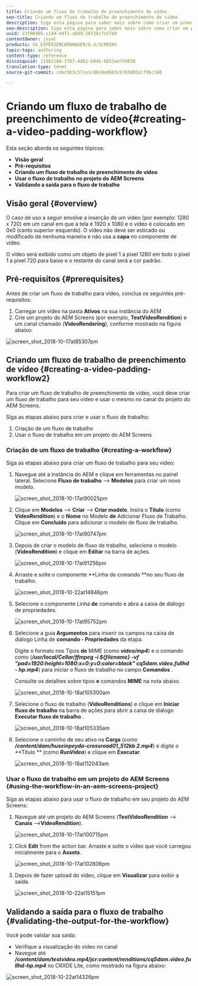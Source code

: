 ```yaml
---
title: Criando um fluxo de trabalho de preenchimento de vídeo
seo-title: Criando um fluxo de trabalho de preenchimento de vídeo
description: Siga esta página para saber mais sobre como criar um preenchimento de vídeo no fluxo de trabalho para seus ativos.
seo-description: Siga esta página para saber mais sobre como criar um preenchimento de vídeo no fluxo de trabalho para seus ativos.
uuid: 23f06905-c149-4df1-a8d9-26f38c7c67bb
contentOwner: jsyal
products: SG_EXPERIENCEMANAGER/6.4/SCREENS
topic-tags: authoring
content-type: reference
discoiquuid: 11962188-3767-4d62-b94b-6853ae749836
translation-type: tm+mt
source-git-commit: cdec5b3c57ce1c80c0ed6b5cb7650b52cf9bc340

---
```



# Criando um fluxo de trabalho de preenchimento de vídeo{#creating-a-video-padding-workflow}

Esta seção aborda os seguintes tópicos:

* **Visão geral**
* **Pré-requisitos**
* **Criando um fluxo de trabalho de preenchimento de vídeo**
* **Usar o fluxo de trabalho no projeto do AEM Screens**
* **Validando a saída para o fluxo de trabalho**

## Visão geral {#overview}

O caso de uso a seguir envolve a inserção de um vídeo (por exemplo: 1280 x 720) em um canal em que a tela é 1920 x 1080 e o vídeo é colocado em 0x0 (canto superior esquerdo). O vídeo não deve ser esticado ou modificado de nenhuma maneira e não usa a **capa** no componente de vídeo.

O vídeo será exibido como um objeto de pixel 1 a pixel 1280 em todo o pixel 1 a pixel 720 para baixo e o restante do canal será a cor padrão.

## Pré-requisitos {#prerequisites}

Antes de criar um fluxo de trabalho para vídeo, conclua os seguintes pré-requisitos:

1. Carregar um vídeo na pasta **Ativos** na sua instância do AEM
1. Crie um projeto do AEM Screens (por exemplo, **TestVideoRendition**) e um canal chamado (**VideoRendering**), conforme mostrado na figura abaixo:

![screen_shot_2018-10-17at85307pm](assets/screen_shot_2018-10-17at85307pm.png)

## Criando um fluxo de trabalho de preenchimento de vídeo {#creating-a-video-padding-workflow2}

Para criar um fluxo de trabalho de preenchimento de vídeo, você deve criar um fluxo de trabalho para seu vídeo e usar o mesmo no canal do projeto do AEM Screens.

Siga as etapas abaixo para criar e usar o fluxo de trabalho:

1. Criação de um fluxo de trabalho
1. Usar o fluxo de trabalho em um projeto do AEM Screens

### Criação de um fluxo de trabalho {#creating-a-workflow}

Siga as etapas abaixo para criar um fluxo de trabalho para seu vídeo:

1. Navegue até a instância do AEM e clique em ferramentas no painel lateral. Selecione **Fluxo de trabalho** —> **Modelos** para criar um novo modelo.

   ![screen_shot_2018-10-17at90025pm](assets/screen_shot_2018-10-17at90025pm.png)

1. Clique em **Modelos** —> **Criar** —> **Criar modelo**. Insira o **Título** (como **VideoRendition**) e o **Nome** no Modelo **de** Adicionar Fluxo de Trabalho. Clique em **Concluído** para adicionar o modelo de fluxo de trabalho.

   ![screen_shot_2018-10-17at90747pm](assets/screen_shot_2018-10-17at90747pm.png)

1. Depois de criar o modelo de fluxo de trabalho, selecione o modelo (**VideoRendition**) e clique em **Editar** na barra de ações.

   ![screen_shot_2018-10-17at91256pm](assets/screen_shot_2018-10-17at91256pm.png)

1. Arraste e solte o componente **Linha de comando **no seu fluxo de trabalho.

   ![screen_shot_2018-10-22at14846pm](assets/screen_shot_2018-10-22at14846pm.png)

1. Selecione o componente Linha **de** comando e abra a caixa de diálogo de propriedades.

   ![screen_shot_2018-10-17at95752pm](assets/screen_shot_2018-10-17at95752pm.png)

1. Selecione a guia **Argumentos** para inserir os campos na caixa de diálogo Linha de **comando - Propriedades** da etapa.

   Digite o formato nos Tipos **de** MIME (como ***video/mp4***) e o comando como (***/usr/local/Cellar/ffmpeg -i ${filename} -vf &quot;pad=1920:height=1080:x=0:y=0:color=black&quot; cq5dam.video.fullhd - hp.mp4***) para iniciar o fluxo de trabalho no campo **Comandos** .

   Consulte os detalhes sobre tipos **e** comandos **MIME** na nota abaixo.

   ![screen_shot_2018-10-18at105300am](assets/screen_shot_2018-10-18at105300am.png)

1. Selecione o fluxo de trabalho (**VideoRenditions**) e clique em **Iniciar fluxo de trabalho** na barra de ações para abrir a caixa de diálogo **Executar fluxo de trabalho** .

   ![screen_shot_2018-10-18at105335am](assets/screen_shot_2018-10-18at105335am.png)

1. Selecione o caminho de seu ativo na **Carga** (como ***/content/dam/huseinpeyda-crossroad01_512kb 2.mp4***) e digite o **Título ** (como ***RunVideo***) e clique em **Executar**.

   ![screen_shot_2018-10-18at112043am](assets/screen_shot_2018-10-18at112043am.png)

### Usar o fluxo de trabalho em um projeto do AEM Screens {#using-the-workflow-in-an-aem-screens-project}

Siga as etapas abaixo para usar o fluxo de trabalho em seu projeto do AEM Screens:

1. Navegue até um projeto do AEM Screens (**TestVideoRendition** —> **Canais** —>**VideoRendition**).

   ![screen_shot_2018-10-17at100715pm](assets/screen_shot_2018-10-17at100715pm.png)

1. Click **Edit** from the action bar. Arraste e solte o vídeo que você carregou inicialmente para o **Assets**.

   ![screen_shot_2018-10-17at102806pm](assets/screen_shot_2018-10-17at102806pm.png)

1. Depois de fazer upload do vídeo, clique em **Visualizar** para exibir a saída.

   ![screen_shot_2018-10-22at15151pm](assets/screen_shot_2018-10-22at15151pm.png)

## Validando a saída para o fluxo de trabalho {#validating-the-output-for-the-workflow}

Você pode validar sua saída:

* Verifique a visualização do vídeo no canal
* Navegue até ***/content/dam/testvideo.mp4/jcr:content/renditions/cq5dam.video.fullhd-hp.mp4*** no CRXDE Lite, como mostrado na figura abaixo:

![screen_shot_2018-10-22at14326pm](assets/screen_shot_2018-10-22at14326pm.png)

